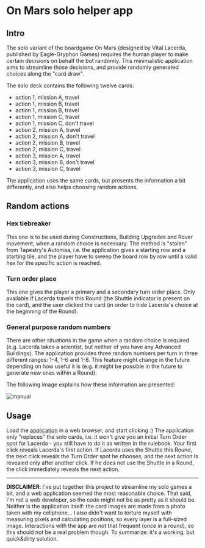 # On Mars solo helper app

## Intro

The solo variant of the boardgame On Mars (designed by Vital Lacerda, published
by Eagle-Gryphon Games) requires the human player to make certain decisions on
behalf the bot randomly. This minimalistic application aims to streamline those
decisions, and provide randomly generated choices along the "card draw".

The solo deck contains the following twelve cards:

 - action 1, mission A, travel
 - action 1, mission B, travel
 - action 1, mission B, travel
 - action 1, mission C, travel
 - action 1, mission C, don't travel
 - action 2, mission A, travel
 - action 2, mission A, don't travel
 - action 2, mission B, travel
 - action 2, mission C, travel
 - action 3, mission A, travel
 - action 3, mission B, don't travel
 - action 3, mission C, travel

The application uses the same cards, but presents the information a bit
differently, and also helps choosing random actions.

## Random actions

### Hex tiebreaker

This one is to be used during Constructions, Building
Upgrades and Rover movement, when a random choice is necessary. The method is
"stolen" from Tapestry's Automaa, i.e. the application gives a starting row and
a starting tile, and the player have to sweep the board row by row until a valid
hex for the specific action is reached. 

### Turn order place

This one gives the player a primary and a secondary turn
order place. Only available if Lacerda travels this Round (the Shuttle indicator
is present on the card), and the user clicked the card (in order to hide
Lacerda's choice at the beginning of the Round). 

### General purpose random numbers

There are other situations in the game when
a random choice is required (e.g. Lacerda takes a scientist, but neither of you
have any Advanced Buildings). The application provides three random numbers per
turn in three different ranges: 1-4, 1-6 and 1-8. This feature might change in
the future depending on how useful it is (e.g. it might be possible in the
future to generate new ones within a Round).

The following image explains how these information are presented:

![manual](manual.png)

## Usage

Load the [application](https://briandonnelly.github.io/wwwacerda) in a web browser,
and start clicking :) The application only "replaces" the solo cards, i.e. it
won't give you an initial Turn Order spot for Lacerda - you still have to do it
as written in the rulebook. Your first click reveals Lacerda's first action. If
Lacerda uses the Shuttle this Round, the next click reveals the Turn Order spot
he chooses, and the next action is revealed only after another click. If he
does not use the Shuttle in a Round, the click immediately reveals the next
action.

<hr />

**DISCLAIMER**: I've put together this project to streamline my solo games a
bit, and a web application seemed the most reasonable choice. That said, I'm not
a web developer, so the code might not be as pretty as it should be. Neither is
the application itself: the card images are made from a photo taken with my
cellphone... I also didn't want to torture myself with measuring pixels and
calculating positions, so every layer is a full-sized image. Interactions with
the app are not that frequent (once in a round), so this should not be a real
problem though. To summarize: it's a working, but quick&dirty solution.

